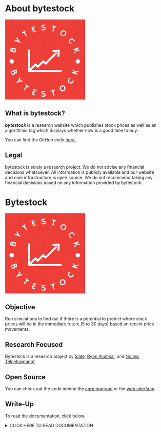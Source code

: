 # About bytestock

![Bytestock logo](https://github.com/bytestock/.github/blob/main/profile/pics/bytestock-logo-red.png)

## What is bytestock?
 
***bytestock*** is a research website which publishes stock prices as well as an algorithmic tag which displays whether now is a good time to buy. 
 
You can find the GitHub code [here](https://github.com/bytestock). 
 
## Legal 
 
bytestock is solely a research project. We do not advise any financial decisions whatsoever. All information is publicly available and our website and core infrastructure is open source. We do not recommend taking any financial decisions based on any information provided by bytestock. 

# Bytestock

![Bytestock logo](https://raw.githubusercontent.com/bytestock/.github/main/profile/pics/bytestock-logo-red.png)

## Objective

Run simulations to find out if there is a potential to predict where stock prices will be in the immediate future (5 to 30 days) based on recent price movements.

## Research Focused

Bytestock is a research project by [Slate](https://github.com/5late), [Ryan Alumkal](https://github.com/ryanalumkal), and [Nolawi Teklehaimanot](https://github.com/nolawiyonas1).

## Open Source

You can check out the code behind the [core program](https://github.com/bytestock/bytestock-core) or the [web interface](https://github.com/bytestock/bytestock-web).

## Write-Up

To read the documentation, click below.

 <details>

<summary>CLICK HERE TO READ DOCUMENTATION</summary>
<br>

## Table of Contents

### Website

- [Bytestock Website](#bytestock-website)
    - [Home](#home)
    - [About](#about)
    - [Live](#live)

#### Code

- [Bytestock](#bytestock)
  - [Objective](#objective)
  - [Research Focused](#research-focused)
  - [Open Source](#open-source)
  - [Write-Up](#write-up)
  - [Table of Contents](#table-of-contents)
    - [Website](#website)
      - [Code](#code)
- [Bytestock Website](#bytestock-website)
  - [Home](#home)
  - [About](#about)
  - [Live](#live)
- [Bytestock Core](#bytestock-core)
  - [``.gitignore``](#gitignore)
  - [``README.md``](#readmemd)
  - [``calc.go``](#calcgo)
    - [Functions:](#functions)
  - [``calculations.py``](#calculationspy)
  - [``data.py``](#datapy)
    - [Functions:](#functions-1)
  - [``go.mod``](#gomod)
  - [``main.py``](#mainpy)
  - [``market-closed-dates.txt``](#market-closed-datestxt)
  - [``misc.py``](#miscpy)
    - [Functions:](#functions-2)
- [Bytestock Web](#bytestock-web)
  - [pages](#pages)
    - [``About.py``](#aboutpy)
    - [``Live.py``](#livepy)
    - [``about.md``](#aboutmd)
    - [``stocks.txt``](#stockstxt)
  - [pics](#pics)
  - [streamlit](#streamlit)
    - [``config.toml``](#configtoml)
    - [``Home.py``](#homepy)
    - [``README.md``](#readmemd-1)

# Bytestock Website

## Home

Allows users to input a stock ticker of choice (Ex: AAPL) that they want to run simulations on to predict where stock prices will be in the immediate future (5 to 30 days) based on recent price movements. 

![Home](https://raw.githubusercontent.com/bytestock/.github/main/profile/pics/Screenshot%202023-04-18%20113341.png)

## About

Provides information about bytestock and legal information regarding data provided by the site. 

![About](https://raw.githubusercontent.com/bytestock/.github/main/profile/pics/Screenshot%202023-04-18%20113009.png)

## Live

Provides live hourly updates on 18 popular tech-focused company stocks. 

![Live Stocks](https://raw.githubusercontent.com/bytestock/.github/main/profile/pics/live-stocks.png)

If the stock has been falling, a red arrow along with red text showing the % the stock has been down for the day will be shown. If the stock has been rising, a green arrow along with green text showing the % the stock has been up for the day will be shown.

The data is cached hourly, meaning, the price information will be updated every hour and the user will not have to wait for the price to be fetched. 


# Bytestock Core

## ``.gitignore``

The gitignore file includes files that should not be pushed to the public github repository. These include but are not limited to files with sensitive information such as API keys and passwords, files that are unreadable such as binaries, and files that do not serve much purpose for others to see such as log files.

## ``README.md``

Provides information about 'Bytestock Core' including its objective.

## ``calc.go``

Calculations for stock simulations and predictions on stock price in the immediate future, written in Go.

### Functions:

```go
func readLines(path string) ([]string, error)
```

```go
func sum(arr []int) float64
```

```go
func average(array []float64) float64 
```

```go
func normalDist(weekly_ratio_average float64, weekly_ratio_standard_deviation float64) float64 
```

```go
func weekly_ratio_calculation(index int, close_data []float64) float64
```

```go
func weekly_ratio_average_calculations(weekly_ratio_values []float64, comparison int) float64
```

```go
func weekly_ratio_standard_deviation_calculation(weekly_ratio_values []float64, comparison int) float64
```

```go
func simulation_and_probability_calculations(index int, close_data []float64, weekly_ratio_average float64, weekly_ratio_standard_deviation float64, period int) (int, int)
```

```go
func main()
```

## ``data.py``

Uses [``yfinance``](https://pypi.org/project/yfinance/) library to get data from "Yahoo! Finance".

### Functions:

```python
def getOCHLData(ticker, days: int) ->list:
```
Parameters: 
- ticker: User requested stock ticker (Ex: AAPL)

- days: Number of days to be considered when fetching data, 1095 days (3 years) by default

Fetches data  including open days, daily open, daily close, daily adjusted close (used for the actual simulations), daily high, daily low values, and returns to ``main.py``.  

```python
def getRealTimeOCHL(ticker, days:int) ->list:
```
<!-- Is this the function for live stocks?-->
Parameters: 
- ticker: 

## ``go.mod``

This is the modules file. It is similar to a requirements.txt file for python and holds the names of all the modules/library needed for the program to run.

## ``main.py``

Main program of bytestock-core. 

Calls ``calculations.py`` and ``data.py`` files. 

Purpose of each function:
```python
def main()->None:
```

The main function of the program, asks user for preferred stock ticker. 

Holds values of various data fetched from ``data.py`` file including open days, daily open, daily close, daily adjusted close (used for the actual simulations), daily high, and daily low values.  

Calls calculation file ``calculations.py`` which runs simulations to find out if there is a potential to predict where stock prices will be in the immediate future (5 to 30 days) based on recent price movements.

## ``market-closed-dates.txt``

Lists all the dates the stock markets are closed to observe U.S. holidays

## ``misc.py``
<!--- Wait for function docstrings-->

### Functions:



```python
def getDateTimefromTicks(self):

This function gets the date from the ticks.
```

```python
def getFancyDateTimefromTicks(self):

This function gets the formatted date from the ticks.
```

```python
def getDayFromDate(self):

This function gets the day from the date.
```

```python
def getMarketCloseDates(self):

This function gets the market closed dates.
```

```python
def isMarketClosed(self):

This function checks if the market is closed.
```

```python
def wasMarketClosedFrom(self):

This function checks if the market was closed from a certain date.
```

```python
def telemetry(self):

This function logs everytime the user queries a stock.
```

# Bytestock Web

## pages

This folder holds files for every single page including about, live_crypto, live_stock, etc.

### ``About.py``

This file opens up the markdown file and writes each line to streamlit. Streamlit automatically creates the formatting for markdown.

### ``Live_Crypto.py``

This file is used to generate a live updating page of cryptocurrencies and their within-the-hour USD exchange rate.

### ``Live_Stock.py``

This file is used to generate a live updating page of select technology sector stocks and their within-the-hour USD price.

### ``about.md``

This file contains the actual about.md, and contains this documentation within it.

### ``stocks.txt``

This file contains a list of a stock tickers which are used by the [Live Stock](#Live_Stock.py) file.

## pics

This is a folder that contains pictures that are used in this documentation. They include the bytestock logo, and pictures of the website.

### ``Home.py``

This is the main file that runs the home page and links the other pages.

### ``README.md``

This is the README file used on github primarily.

</details>
